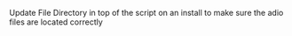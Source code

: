 Update File Directory in top of the script on an install to make sure the adio files are located correctly
